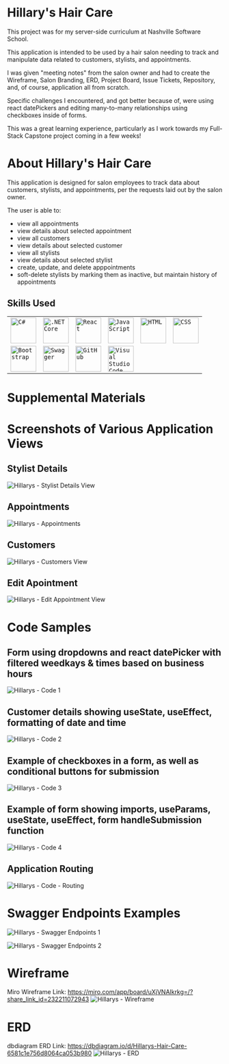 Hillary's Hair Care
==============
This project was for my server-side curriculum at Nashville Software School.

This application is intended to be used by a hair salon needing to track and manipulate data related to customers, stylists, and appointments. 

I was given "meeting notes" from the salon owner and had to create the Wireframe, Salon Branding, ERD, Project Board, Issue Tickets, Repository, and, of course, application all from scratch. 

Specific challenges I encountered, and got better because of, were using react datePickers and editing many-to-many relationships using checkboxes inside of forms.

This was a great learning experience, particularly as I work towards my Full-Stack Capstone project coming in a few weeks!

About Hillary's Hair Care
========
This application is designed for salon employees to track data about customers, stylists, and appointments, per the requests laid out by the salon owner.

The user is able to:
- view all appointments
- view details about selected appointment
- view all customers 
- view details about selected customer
- view all stylists
- view details about selected stylist
- create, update, and delete apppointments
- soft-delete stylists by marking them as inactive, but maintain history of appointments


Skills Used
----------------
<div >
	<table>
		<tr>
			<td><code><img width="60" src="https://user-images.githubusercontent.com/25181517/121405384-444d7300-c95d-11eb-959f-913020d3bf90.png" alt="C#" title="C#"/></code></td>
			<td><code><img width="60" src="https://user-images.githubusercontent.com/25181517/121405754-b4f48f80-c95d-11eb-8893-fc325bde617f.png" alt=".NET Core" title=".NET Core"/></code></td>
			<td><code><img width="60" src="https://user-images.githubusercontent.com/25181517/183897015-94a058a6-b86e-4e42-a37f-bf92061753e5.png" alt="React" title="React"/></code></td>
			<td><code><img width="60" src="https://user-images.githubusercontent.com/25181517/117447155-6a868a00-af3d-11eb-9cfe-245df15c9f3f.png" alt="JavaScript" title="JavaScript"/></code></td>
			<td><code><img width="60" src="https://user-images.githubusercontent.com/25181517/192158954-f88b5814-d510-4564-b285-dff7d6400dad.png" alt="HTML" title="HTML"/></code></td>
			<td><code><img width="60" src="https://user-images.githubusercontent.com/25181517/183898674-75a4a1b1-f960-4ea9-abcb-637170a00a75.png" alt="CSS" title="CSS"/></code></td>
		</tr>
		<tr>
			<td><code><img width="60" src="https://user-images.githubusercontent.com/25181517/183898054-b3d693d4-dafb-4808-a509-bab54cf5de34.png" alt="Bootstrap" title="Bootstrap"/></code></td>
			<td><code><img width="60" src="https://user-images.githubusercontent.com/25181517/186711335-a3729606-5a78-4496-9a36-06efcc74f800.png" alt="Swagger" title="Swagger"/></code></td>
			<td><code><img width="60" src="https://user-images.githubusercontent.com/25181517/192108374-8da61ba1-99ec-41d7-80b8-fb2f7c0a4948.png" alt="GitHub" title="GitHub"/></code></td>
			<td><code><img width="60" src="https://user-images.githubusercontent.com/25181517/192108891-d86b6220-e232-423a-bf5f-90903e6887c3.png" alt="Visual Studio Code" title="Visual Studio Code"/></code></td>
		</tr>
	</table>
</div>

Supplemental Materials
===============

Screenshots of Various Application Views
===============

Stylist Details
----------
![Hillarys - Stylist Details View](https://github.com/rramsey1115/Hillarys-Hair-Care-FullStack/assets/139381892/4304191a-dbb6-4c65-9834-1b98499ca78a)

Appointments
------------
![Hillarys - Appointments](https://github.com/rramsey1115/Hillarys-Hair-Care-FullStack/assets/139381892/48f10584-ad8d-47ab-9239-53720ff2081f)

Customers
----------
![Hillarys - Customers View](https://github.com/rramsey1115/Hillarys-Hair-Care-FullStack/assets/139381892/7cc3090d-9749-4800-bf3b-1b2c87e4983f)

Edit Apointment
-----------
![Hillarys - Edit Appointment View](https://github.com/rramsey1115/Hillarys-Hair-Care-FullStack/assets/139381892/e6fc3d1b-4cc3-4006-9768-3105548f8d13)



Code Samples
============
Form using dropdowns and react datePicker with filtered weedkays & times based on business hours
-------------------------
![Hillarys - Code 1](https://github.com/rramsey1115/Hillarys-Hair-Care-FullStack/assets/139381892/224c4397-6f83-4e74-abca-41c12ce7309f)

Customer details showing useState, useEffect, formatting of date and time
----------------------
![Hillarys - Code 2](https://github.com/rramsey1115/Hillarys-Hair-Care-FullStack/assets/139381892/77e50d3e-4e26-4294-acb7-2a9206e27f26)

Example of checkboxes in a form, as well as conditional buttons for submission
----------------
![Hillarys - Code 3](https://github.com/rramsey1115/Hillarys-Hair-Care-FullStack/assets/139381892/342e6f06-e37c-4c7b-b150-7a7ec28cb922)

Example of form showing imports, useParams, useState, useEffect, form handleSubmission function
----------------------
![Hillarys - Code 4](https://github.com/rramsey1115/Hillarys-Hair-Care-FullStack/assets/139381892/9b8e627f-83b7-42c8-ac7c-6b06cf862576)

Application Routing 
--------------
![Hillarys - Code - Routing](https://github.com/rramsey1115/Hillarys-Hair-Care-FullStack/assets/139381892/e12bb124-d60d-4df7-a8b2-f03f17b78088)


Swagger Endpoints Examples
===========
![Hillarys - Swagger Endpoints 1](https://github.com/rramsey1115/Hillarys-Hair-Care-FullStack/assets/139381892/9e9e11de-1187-47a7-926b-c5dbfb875735)

![Hillarys - Swagger Endpoints 2](https://github.com/rramsey1115/Hillarys-Hair-Care-FullStack/assets/139381892/a64907ab-a6b9-4b7f-89b4-a92e9aaa3d44)


Wireframe
=======
Miro Wireframe Link: https://miro.com/app/board/uXjVNAlkrkg=/?share_link_id=232211072943
![Hillarys - Wireframe](https://github.com/rramsey1115/Hillarys-Hair-Care-FullStack/assets/139381892/30e9ac0e-d2fd-4205-959b-e8d460e88e6d)

ERD
======
dbdiagram ERD Link: https://dbdiagram.io/d/Hillarys-Hair-Care-6581c1e756d8064ca053b980
![Hillarys - ERD](https://github.com/rramsey1115/Hillarys-Hair-Care-FullStack/assets/139381892/81ebc82b-2d81-4d75-ba9d-bda4b19bab1a)



